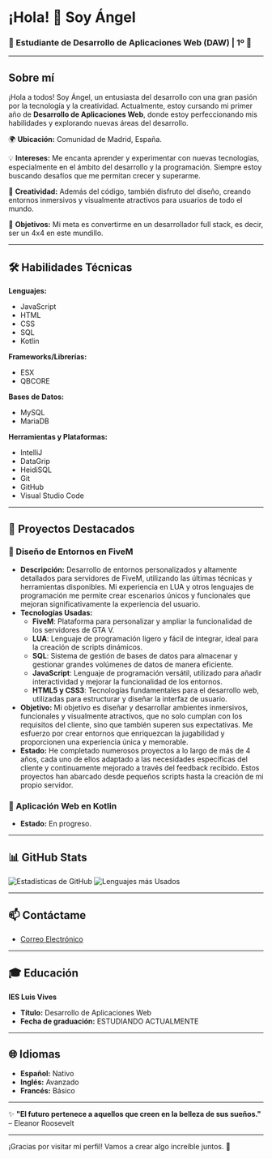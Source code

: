 # ¡Hola! 👋 Soy Ángel

### 🌟 Estudiante de Desarrollo de Aplicaciones Web (DAW) | 1º 🌟

---

## Sobre mí

¡Hola a todos! Soy Ángel, un entusiasta del desarrollo con una gran pasión por la tecnología y la creatividad. Actualmente, estoy cursando mi primer año de **Desarrollo de Aplicaciones Web**, donde estoy perfeccionando mis habilidades y explorando nuevas áreas del desarrollo.

🌍 **Ubicación:** Comunidad de Madrid, España.

💡 **Intereses:** Me encanta aprender y experimentar con nuevas tecnologías, especialmente en el ámbito del desarrollo y la programación. Siempre estoy buscando desafíos que me permitan crecer y superarme.

🎨 **Creatividad:** Además del código, también disfruto del diseño, creando entornos inmersivos y visualmente atractivos para usuarios de todo el mundo.

🚀 **Objetivos:** Mi meta es convertirme en un desarrollador full stack, es decir, ser un 4x4 en este mundillo.

---

## 🛠️ Habilidades Técnicas

**Lenguajes:**
- JavaScript
- HTML
- CSS
- SQL
- Kotlin

**Frameworks/Librerías:**
- ESX
- QBCORE

**Bases de Datos:**
- MySQL
- MariaDB

**Herramientas y Plataformas:**
- IntelliJ
- DataGrip
- HeidiSQL
- Git
- GitHub
- Visual Studio Code
---

## 🚀 Proyectos Destacados

### 🎨 Diseño de Entornos en FiveM
- **Descripción:** Desarrollo de entornos personalizados y altamente detallados para servidores de FiveM, utilizando las últimas técnicas y herramientas disponibles. Mi experiencia en LUA y otros lenguajes de programación me permite crear escenarios únicos y funcionales que mejoran significativamente la experiencia del usuario.
- **Tecnologías Usadas:** 
  - **FiveM**: Plataforma para personalizar y ampliar la funcionalidad de los servidores de GTA V.
  - **LUA**: Lenguaje de programación ligero y fácil de integrar, ideal para la creación de scripts dinámicos.
  - **SQL**: Sistema de gestión de bases de datos para almacenar y gestionar grandes volúmenes de datos de manera eficiente.
  - **JavaScript**: Lenguaje de programación versátil, utilizado para añadir interactividad y mejorar la funcionalidad de los entornos.
  - **HTML5 y CSS3**: Tecnologías fundamentales para el desarrollo web, utilizadas para estructurar y diseñar la interfaz de usuario.
- **Objetivo:** Mi objetivo es diseñar y desarrollar ambientes inmersivos, funcionales y visualmente atractivos, que no solo cumplan con los requisitos del cliente, sino que también superen sus expectativas. Me esfuerzo por crear entornos que enriquezcan la jugabilidad y proporcionen una experiencia única y memorable.
- **Estado:** He completado numerosos proyectos a lo largo de más de 4 años, cada uno de ellos adaptado a las necesidades específicas del cliente y continuamente mejorado a través del feedback recibido. Estos proyectos han abarcado desde pequeños scripts hasta la creación de mi propio servidor.

### 📱 Aplicación Web en Kotlin
- **Estado:** En progreso.

---

## 📊 GitHub Stats

![Estadísticas de GitHub](https://github-readme-stats.vercel.app/api?username=SrAngelDev&show_icons=true&theme=gruvbox)
![Lenguajes más Usados](https://github-readme-stats.vercel.app/api/top-langs/?username=SrAngelDev&layout=compact&theme=gruvbox)

---

## 📫 Contáctame

- [Correo Electrónico](mailto:angelsangas1@gmail.com)

---

## 🎓 Educación

**IES Luis Vives**
- **Título:** Desarrollo de Aplicaciones Web
- **Fecha de graduación:** ESTUDIANDO ACTUALMENTE

---

## 🌐 Idiomas

- **Español:** Nativo
- **Inglés:** Avanzado
- **Francés:** Básico

---

✨ **"El futuro pertenece a aquellos que creen en la belleza de sus sueños."** – Eleanor Roosevelt

---

¡Gracias por visitar mi perfil! Vamos a crear algo increíble juntos. 🚀
